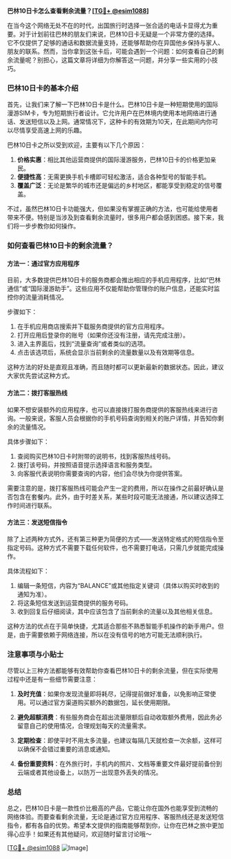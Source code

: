 **巴林10日卡怎么查看剩余流量？[[TG💪+ @esim1088](https://t.me/s/esim1088)]**

在当今这个网络无处不在的时代，出国旅行时选择一张合适的电话卡显得尤为重要。对于计划前往巴林的朋友们来说，巴林10日卡无疑是一个非常方便的选择。它不仅提供了足够的通话和数据流量支持，还能够帮助你在异国他乡保持与家人、朋友的联系。然而，当你拿到这张卡后，可能会遇到一个问题：如何查看自己的剩余流量呢？别担心，这篇文章将详细为你解答这一问题，并分享一些实用的小技巧。

### 巴林10日卡的基本介绍

首先，让我们来了解一下巴林10日卡是什么。巴林10日卡是一种短期使用的国际漫游SIM卡，专为短期旅行者设计。它允许用户在巴林境内使用本地网络进行通话、发送短信以及上网。通常情况下，这种卡的有效期为10天，在此期间内你可以尽情享受高速上网的乐趣。

巴林10日卡之所以受到欢迎，主要有以下几个原因：
1. **价格实惠**：相比其他运营商提供的国际漫游服务，巴林10日卡的价格更加亲民。
2. **便捷性高**：无需更换手机卡槽即可轻松激活，适合各种型号的智能手机。
3. **覆盖广泛**：无论是繁华的城市还是偏远的乡村地区，都能享受到稳定的信号覆盖。

不过，虽然巴林10日卡功能强大，但如果没有掌握正确的方法，也可能给使用者带来不便。特别是当涉及到查看剩余流量时，很多用户都会感到困惑。接下来，我们将一步步教你如何操作。

### 如何查看巴林10日卡的剩余流量？

#### 方法一：通过官方应用程序

目前，大多数提供巴林10日卡的服务商都会推出相应的手机应用程序，比如“巴林通信”或“国际漫游助手”。这些应用不仅能帮助你管理你的账户信息，还能实时监控你的流量消耗情况。

步骤如下：
1. 在手机应用商店搜索并下载服务商提供的官方应用程序。
2. 打开应用后登录你的账号（如果你还没有注册，请先完成注册）。
3. 进入主界面后，找到“流量查询”或者类似的选项。
4. 点击该选项后，系统会显示当前剩余的流量数量以及有效期等信息。

这种方法的好处是直观且准确，而且随时都可以更新最新的数据状态。因此，建议大家优先尝试这种方式。

#### 方法二：拨打客服热线

如果不想安装额外的应用程序，也可以直接拨打服务商提供的客服热线来进行咨询。一般来说，客服人员会根据你的手机号码查询到相关的账户详情，并告知你剩余的流量情况。

具体步骤如下：
1. 查阅购买巴林10日卡时附带的说明书，找到客服热线号码。
2. 拨打该号码，并按照语音提示选择语言和服务类型。
3. 向客服代表说明你需要查询的内容，他们会尽快为你提供答案。

需要注意的是，拨打客服热线可能会产生一定的费用，所以在操作之前最好确认是否包含在套餐内。此外，由于时差关系，某些时段可能无法接通，所以建议选择工作时间进行联系。

#### 方法三：发送短信指令

除了上述两种方式外，还有第三种更为简便的方式——发送特定格式的短信指令至指定号码。这种方式不需要下载任何软件，也不需要打电话，只需几步就能完成操作。

具体流程如下：
1. 编辑一条短信，内容为“BALANCE”或其他指定关键词（具体以购买时收到的通知为准）。
2. 将这条短信发送到运营商提供的服务号码。
3. 收到回复后仔细阅读，其中应该包含了当前剩余的流量以及其他相关信息。

这种方法的优点在于简单快捷，尤其适合那些不熟悉智能手机操作的新手用户。但是，由于需要依赖于网络连接，所以在没有信号的地方可能无法顺利执行。

### 注意事项与小贴士

尽管以上三种方法都能够有效帮助你查看巴林10日卡的剩余流量，但在实际使用过程中还是有一些细节需要注意：

1. **及时充值**：如果你发现流量即将耗尽，记得提前做好准备，以免影响正常使用。可以通过官方渠道购买额外的数据包，延长使用期限。
   
2. **避免超额消费**：有些服务商会在超出流量限额后自动收取额外费用，因此务必留意自己的使用情况，合理规划每天的流量需求。

3. **定期检查**：即使平时不用太多流量，也建议每隔几天就检查一次余额，这样可以确保不会错过重要的消息或通知。

4. **备份重要资料**：在外旅行时，手机内的照片、文档等重要文件最好提前备份到云端或者其他设备上，以防万一出现意外丢失的情况。

### 总结

总之，巴林10日卡是一款性价比极高的产品，它能让你在国外也能享受到流畅的网络体验。而要查看剩余流量，无论是通过官方应用程序、客服热线还是发送短信指令，都有各自的优势。希望本文提供的指南能够帮到你，让你在巴林之旅中更加得心应手！如果还有其他疑问，欢迎随时留言讨论哦～

[[TG💪+ @esim1088](https://t.me/s/esim1088) ![Image](https://i.postimg.cc/4NQfJmqS/Snipaste-2025-05-13-00-14-12.png)]